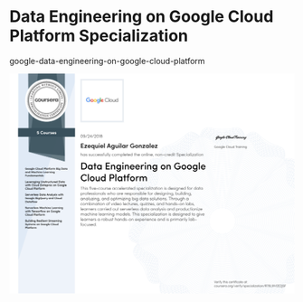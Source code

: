 # Data Engineering on Google Cloud Platform Specialization
google-data-engineering-on-google-cloud-platform

![Certificate](00-ezequiel-aguilar-gonzalez-data-engineering-on-google-cloud-Platform-specialization.png)
